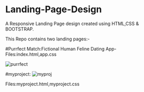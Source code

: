 # Landing-Page-Design
A Responsive Landing Page design created using HTML,CSS & BOOTSTRAP.

This Repo contains two landing pages:- 

#Purrfect Match:Fictional Human Feline Dating App-Files:index.html,app.css

![purrfect](https://user-images.githubusercontent.com/26891887/29484825-a3481462-84e4-11e7-92c6-bf48b2c343bf.JPG)





#myproject:
![myproj](https://user-images.githubusercontent.com/26891887/29484849-1b05fb18-84e5-11e7-93bf-4607f965aacd.JPG)


Files:myproject.html,myproject.css
